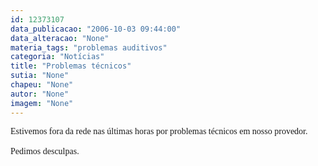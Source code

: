 ```yaml
---
id: 12373107
data_publicacao: "2006-10-03 09:44:00"
data_alteracao: "None"
materia_tags: "problemas auditivos"
categoria: "Notícias"
title: "Problemas técnicos"
sutia: "None"
chapeu: "None"
autor: "None"
imagem: "None"
---
```

<p><FONT face=Verdana>Estivemos fora da rede nas últimas horas por problemas técnicos em nosso provedor.<BR><BR>Pedimos desculpas.</FONT> </p>
